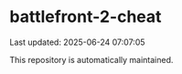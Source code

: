 # battlefront-2-cheat

Last updated: 2025-06-24 07:07:05

This repository is automatically maintained.
